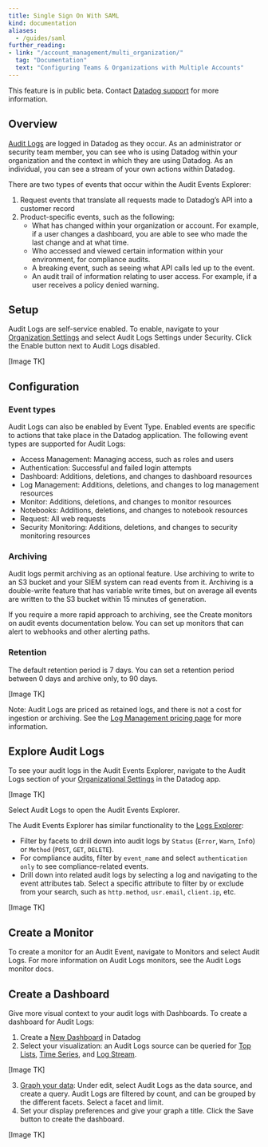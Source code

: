 ```yaml
---
title: Single Sign On With SAML
kind: documentation
aliases:
  - /guides/saml
further_reading:
- link: "/account_management/multi_organization/"
  tag: "Documentation"
  text: "Configuring Teams & Organizations with Multiple Accounts"
---
```


<div class="alert alert-warning">This feature is in public beta. Contact <a href="https://www.datadoghq.com/support/">Datadog support</a> for more information.</div>

## Overview

[Audit Logs][1] are logged in Datadog as they occur. As an administrator or security team member, you can see who is using Datadog within your organization and the context in which they are using Datadog. As an individual, you can see a stream of your own actions within Datadog.

There are two types of events that occur within the Audit Events Explorer:

1. Request events that translate all requests made to Datadog’s API into a customer record
2. Product-specific events, such as the following:
    - What has changed within your organization or account. For example, if a user changes a dashboard, you are able to see who made the last change and at what time.
    - Who accessed and viewed certain information within your environment, for compliance audits.
    - A breaking event, such as seeing what API calls led up to the event.
    - An audit trail of information relating to user access. For example, if a user receives a policy denied warning.

## Setup

Audit Logs are self-service enabled. To enable, navigate to your [Organization Settings][2] and select Audit Logs Settings under Security. Click the Enable button next to Audit Logs disabled.

[Image TK]

## Configuration

### Event types

Audit Logs can also be enabled by Event Type. Enabled events are specific to actions that take place in the Datadog application. The following event types are supported for Audit Logs:

- Access Management: Managing access, such as roles and users
- Authentication: Successful and failed login attempts
- Dashboard: Additions, deletions, and changes to dashboard resources
- Log Management: Additions, deletions, and changes to log management resources
- Monitor: Additions, deletions, and changes to monitor resources
- Notebooks: Additions, deletions, and changes to notebook resources
- Request: All web requests
- Security Monitoring: Additions, deletions, and changes to security monitoring resources

### Archiving

Audit logs permit archiving as an optional feature. Use archiving to write to an S3 bucket and your SIEM system can read events from it. Archiving is a double-write feature that has variable write times, but on average all events are written to the S3 bucket within 15 minutes of generation.

If you require a more rapid approach to archiving, see the Create monitors on audit events documentation below. You can set up monitors that can alert to webhooks and other alerting paths.

### Retention

The default retention period is 7 days. You can set a retention period between 0 days and archive only, to 90 days.

[Image TK]

Note: Audit Logs are priced as retained logs, and there is not a cost for ingestion or archiving. See the [Log Management pricing page][3] for more information.

## Explore Audit Logs

To see your audit logs in the Audit Events Explorer, navigate to the Audit Logs section of your [Organizational Settings][2] in the Datadog app.

[Image TK]

Select Audit Logs to open the Audit Events Explorer.

The Audit Events Explorer has similar functionality to the [Logs Explorer][4]:

- Filter by facets to drill down into audit logs by `Status` (`Error`, `Warn`, `Inf`o) or `Method` (`POST`, `GET`, `DELETE`).
- For compliance audits, filter by `event_name` and select `authentication only` to see compliance-related events.
- Drill down into related audit logs by selecting a log and navigating to the event attributes tab. Select a specific attribute to filter by or exclude from your search, such as `http.method`, `usr.email`, `client.ip`, etc.

[Image TK]

## Create a Monitor

To create a monitor for an Audit Event, navigate to Monitors and select Audit Logs. For more information on Audit Logs monitors, see the Audit Logs monitor docs.

## Create a Dashboard

Give more visual context to your audit logs with Dashboards. To create a dashboard for Audit Logs:

1. Create a [New Dashboard][5] in Datadog
2. Select your visualization: an Audit Logs source can be queried for [Top Lists][6], [Time Series][7], and [Log Stream][8].

[Image TK]

3. [Graph your data][9]: Under edit, select Audit Logs as the data source, and create a query. Audit Logs are filtered by count, and can be grouped by the different facets. Select a facet and limit.
4. Set your display preferences and give your graph a title. Click the Save button to create the dashboard.

[Image TK]

[1]: https://app.datadoghq.com/audit/logs
[2]: https://app.datadoghq.com/organization-settings/
[3]: https://www.datadoghq.com/pricing/
[4]: https://docs.datadoghq.com/logs/explorer/
[5]: https://docs.datadoghq.com/dashboards/#overview
[6]: https://docs.datadoghq.com/dashboards/widgets/top_list/
[7]: https://docs.datadoghq.com/dashboards/widgets/timeseries/
[8]: https://docs.datadoghq.com/dashboards/widgets/log_stream/
[9]: https://docs.datadoghq.com/dashboards/querying/#choose-the-metric-to-graph
